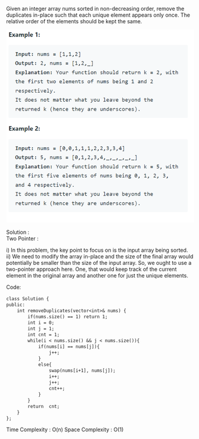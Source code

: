 Given an integer array nums sorted in non-decreasing order, remove the duplicates in-place such that each unique element appears only once. The relative order of the elements should be kept the same.
<br>

![](images/01.PNG)
<br>

Solution : 
<br>
Two Pointer :

i) In this problem, the key point to focus on is the input array being sorted.<br>
ii) We need to modify the array in-place and the size of the final array would potentially be smaller than the size of the input array. So, we ought to use a two-pointer approach here. One, that would keep track of the current element in the original array and another one for just the unique elements. <br>

Code: 

```
class Solution {
public:
    int removeDuplicates(vector<int>& nums) {
        if(nums.size() == 1) return 1;
        int i = 0;
        int j = 1;
        int cnt = 1;
        while(i < nums.size() && j < nums.size()){
            if(nums[i] == nums[j]){
                j++;
            }
            else{
                swap(nums[i+1], nums[j]);
                i++;
                j++;
                cnt++;
            }
        }
        return  cnt;
    }
};

```


Time Complexity : O(n)
Space Complexity : O(1)